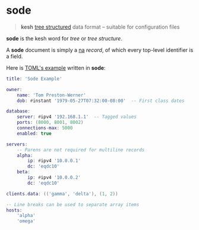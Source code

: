 # sode

> **kesh** [tree structured](https://en.m.wikipedia.org/wiki/Tree_(data_structure)) data format – suitable for configuration files

**sode** is the kesh word for _tree_ or _tree structure_.

A **sode** document is simply a [na](https://github.com/kesh-lang/na) _record_, of which every top-level identifier is a field.

Here is [TOML's example](https://github.com/toml-lang/toml/tree/1.0.0#example) written in **sode**:

```lua
title: 'Sode Example'

owner:
    name: 'Tom Preston-Werner'
    dob: #instant '1979-05-27T07:32:00-08:00'  -- First class dates

database:
    server: #ipv4 '192.168.1.1'  -- Tagged values
    ports: (8000, 8001, 8002)
    connections-max: 5000
    enabled: true

servers:
    -- Parens are not required for multiline records
    alpha:
        ip: #ipv4 '10.0.0.1'
        dc: 'eqdc10'
    beta:
        ip: #ipv4 '10.0.0.2'
        dc: 'eqdc10'

clients.data: (('gamma', 'delta'), (1, 2))

-- Line breaks can be used to separate array items
hosts:
    'alpha'
    'omega'
```
